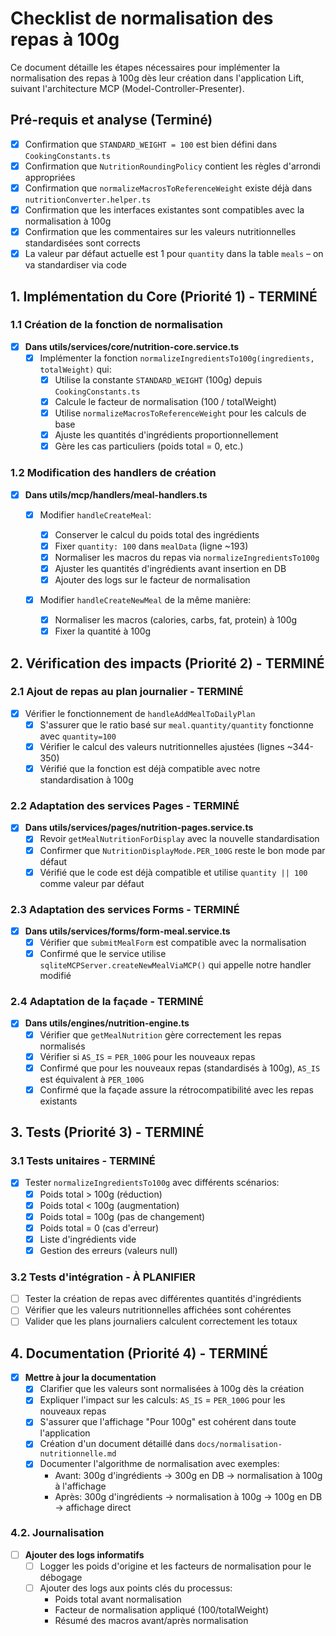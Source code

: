 # Checklist de normalisation des repas à 100g

Ce document détaille les étapes nécessaires pour implémenter la normalisation des repas à 100g dès leur création dans l'application Lift, suivant l'architecture MCP (Model-Controller-Presenter).

## Pré-requis et analyse (Terminé)

- [x] Confirmation que `STANDARD_WEIGHT = 100` est bien défini dans `CookingConstants.ts`
- [x] Confirmation que `NutritionRoundingPolicy` contient les règles d'arrondi appropriées
- [x] Confirmation que `normalizeMacrosToReferenceWeight` existe déjà dans `nutritionConverter.helper.ts`
- [x] Confirmation que les interfaces existantes sont compatibles avec la normalisation à 100g
- [x] Confirmation que les commentaires sur les valeurs nutritionnelles standardisées sont corrects
- [x] La valeur par défaut actuelle est 1 pour `quantity` dans la table `meals` – on va standardiser via code

## 1. Implémentation du Core (Priorité 1) - TERMINÉ

### 1.1 Création de la fonction de normalisation

- [x] **Dans utils/services/core/nutrition-core.service.ts**
  - [x] Implémenter la fonction `normalizeIngredientsTo100g(ingredients, totalWeight)` qui:
    - [x] Utilise la constante `STANDARD_WEIGHT` (100g) depuis `CookingConstants.ts`
    - [x] Calcule le facteur de normalisation (100 / totalWeight)
    - [x] Utilise `normalizeMacrosToReferenceWeight` pour les calculs de base
    - [x] Ajuste les quantités d'ingrédients proportionnellement
    - [x] Gère les cas particuliers (poids total = 0, etc.)

### 1.2 Modification des handlers de création

- [x] **Dans utils/mcp/handlers/meal-handlers.ts**

  - [x] Modifier `handleCreateMeal`:

    - [x] Conserver le calcul du poids total des ingrédients
    - [x] Fixer `quantity: 100` dans `mealData` (ligne ~193)
    - [x] Normaliser les macros du repas via `normalizeIngredientsTo100g`
    - [x] Ajuster les quantités d'ingrédients avant insertion en DB
    - [x] Ajouter des logs sur le facteur de normalisation

  - [x] Modifier `handleCreateNewMeal` de la même manière:
    - [x] Normaliser les macros (calories, carbs, fat, protein) à 100g
    - [x] Fixer la quantité à 100g

## 2. Vérification des impacts (Priorité 2) - TERMINÉ

### 2.1 Ajout de repas au plan journalier - TERMINÉ

- [x] Vérifier le fonctionnement de `handleAddMealToDailyPlan`
  - [x] S'assurer que le ratio basé sur `meal.quantity/quantity` fonctionne avec `quantity=100`
  - [x] Vérifier le calcul des valeurs nutritionnelles ajustées (lignes ~344-350)
  - [x] Vérifié que la fonction est déjà compatible avec notre standardisation à 100g

### 2.2 Adaptation des services Pages - TERMINÉ

- [x] **Dans utils/services/pages/nutrition-pages.service.ts**
  - [x] Revoir `getMealNutritionForDisplay` avec la nouvelle standardisation
  - [x] Confirmer que `NutritionDisplayMode.PER_100G` reste le bon mode par défaut
  - [x] Vérifié que le code est déjà compatible et utilise `quantity || 100` comme valeur par défaut

### 2.3 Adaptation des services Forms - TERMINÉ

- [x] **Dans utils/services/forms/form-meal.service.ts**
  - [x] Vérifier que `submitMealForm` est compatible avec la normalisation
  - [x] Confirmé que le service utilise `sqliteMCPServer.createNewMealViaMCP()` qui appelle notre handler modifié

### 2.4 Adaptation de la façade - TERMINÉ

- [x] **Dans utils/engines/nutrition-engine.ts**
  - [x] Vérifier que `getMealNutrition` gère correctement les repas normalisés
  - [x] Vérifier si `AS_IS` = `PER_100G` pour les nouveaux repas
  - [x] Confirmé que pour les nouveaux repas (standardisés à 100g), `AS_IS` est équivalent à `PER_100G`
  - [x] Confirmé que la façade assure la rétrocompatibilité avec les repas existants

## 3. Tests (Priorité 3) - TERMINÉ

### 3.1 Tests unitaires - TERMINÉ

- [x] Tester `normalizeIngredientsTo100g` avec différents scénarios:
  - [x] Poids total > 100g (réduction)
  - [x] Poids total < 100g (augmentation)
  - [x] Poids total = 100g (pas de changement)
  - [x] Poids total = 0 (cas d'erreur)
  - [x] Liste d'ingrédients vide
  - [x] Gestion des erreurs (valeurs null)

### 3.2 Tests d'intégration - À PLANIFIER

- [ ] Tester la création de repas avec différentes quantités d'ingrédients
- [ ] Vérifier que les valeurs nutritionnelles affichées sont cohérentes
- [ ] Valider que les plans journaliers calculent correctement les totaux

## 4. Documentation (Priorité 4) - TERMINÉ

- [x] **Mettre à jour la documentation**
  - [x] Clarifier que les valeurs sont normalisées à 100g dès la création
  - [x] Expliquer l'impact sur les calculs: `AS_IS` = `PER_100G` pour les nouveaux repas
  - [x] S'assurer que l'affichage "Pour 100g" est cohérent dans toute l'application
  - [x] Création d'un document détaillé dans `docs/normalisation-nutritionnelle.md`
  - [x] Documenter l'algorithme de normalisation avec exemples:
    - Avant: 300g d'ingrédients → 300g en DB → normalisation à 100g à l'affichage
    - Après: 300g d'ingrédients → normalisation à 100g → 100g en DB → affichage direct

### 4.2. Journalisation

- [ ] **Ajouter des logs informatifs**
  - [ ] Logger les poids d'origine et les facteurs de normalisation pour le débogage
  - [ ] Ajouter des logs aux points clés du processus:
    - Poids total avant normalisation
    - Facteur de normalisation appliqué (100/totalWeight)
    - Résumé des macros avant/après normalisation
